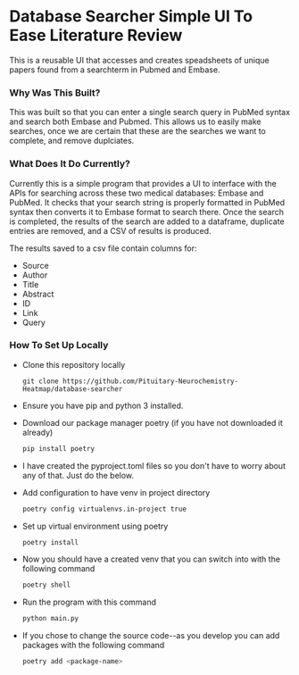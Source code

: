 # Database Searcher Simple UI To Ease Literature Review

This is a reusable UI that accesses and creates speadsheets of unique papers found from a searchterm in Pubmed and Embase.

### Why Was This Built?

This was built so that you can enter a single search query in PubMed syntax and search both Embase and Pubmed. This allows us to easily make searches, once we are certain that these are the searches we want to complete, and remove duplciates.

### What Does It Do Currently?

Currently this is a simple program that provides a UI to interface with the APIs for searching across these two medical databases: Embase and PubMed. It checks that your search string is properly formatted in PubMed syntax then converts it to Embase format to search there. Once the search is completed, the results of the search are added to a dataframe, duplicate entries are removed, and a CSV of results is produced.

The results saved to a csv file contain columns for:

- Source
- Author
- Title
- Abstract
- ID
- Link
- Query

### How To Set Up Locally

- Clone this repository locally

  ```
  git clone https://github.com/Pituitary-Neurochemistry-Heatmap/database-searcher
  ```

- Ensure you have pip and python 3 installed.
- Download our package manager poetry (if you have not downloaded it already)
  ```bash
  pip install poetry
  ```
- I have created the pyproject.toml files so you don't have to worry about any of that. Just do the below.
- Add configuration to have venv in project directory

  ```bash
  poetry config virtualenvs.in-project true
  ```

- Set up virtual environment using poetry

  ```bash
  poetry install
  ```

- Now you should have a created venv that you can switch into with the following command
  ```bash
  poetry shell
  ```
- Run the program with this command
  ```bash
  python main.py
  ```
- If you chose to change the source code--as you develop you can add packages with the following command
  ```bash
  poetry add <package-name>
  ```
